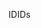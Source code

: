 <span data-ttu-id="9a5bd-101">ID</span><span class="sxs-lookup"><span data-stu-id="9a5bd-101">IDs</span></span>